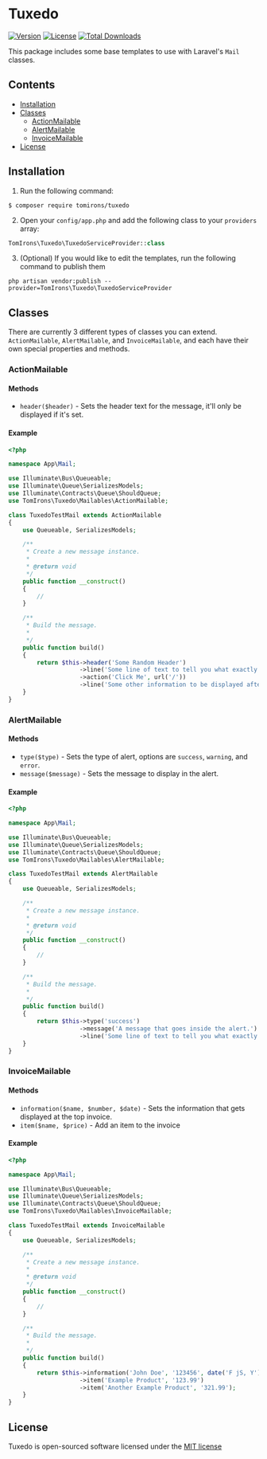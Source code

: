 # Tuxedo
[![Version](https://img.shields.io/packagist/v/tomirons/tuxedo.svg)](https://packagist.org/packages/tomirons/tuxedo)
[![License](https://poser.pugx.org/tomirons/tuxedo/license.svg)](https://packagist.org/packages/tomirons/tuxedo)
[![Total Downloads](https://img.shields.io/packagist/dt/tomirons/tuxedo.svg)](https://packagist.org/packages/tomirons/tuxedo)

This package includes some base templates to use with Laravel's `Mail` classes.

## Contents

- [Installation](#installation)
- [Classes](#classes)
    - [ActionMailable](#actionmailable)
    - [AlertMailable](#alertmailable)
    - [InvoiceMailable](#invoicemailable)
- [License](#license)

## Installation
1) Run the following command:

````shell
$ composer require tomirons/tuxedo
````
    
2) Open your `config/app.php` and add the following class to your `providers` array:

````php
TomIrons\Tuxedo\TuxedoServiceProvider::class
````
    
3) (Optional) If you would like to edit the templates, run the following command to publish them

````shell
php artisan vendor:publish --provider=TomIrons\Tuxedo\TuxedoServiceProvider
````
    
## Classes
There are currently 3 different types of classes you can extend. `ActionMailable`, `AlertMailable`, and `InvoiceMailable`, and each have their own special properties and methods.
  
### ActionMailable

#### Methods
- `header($header)` - Sets the header text for the message, it'll only be displayed if it's set.
  
#### Example
````php
<?php

namespace App\Mail;

use Illuminate\Bus\Queueable;
use Illuminate\Queue\SerializesModels;
use Illuminate\Contracts\Queue\ShouldQueue;
use TomIrons\Tuxedo\Mailables\ActionMailable;

class TuxedoTestMail extends ActionMailable
{
    use Queueable, SerializesModels;

    /**
     * Create a new message instance.
     *
     * @return void
     */
    public function __construct()
    {
        //
    }

    /**
     * Build the message.
     *
     */
    public function build()
    {
        return $this->header('Some Random Header')
                    ->line('Some line of text to tell you what exactly is going on.')
                    ->action('Click Me', url('/'))
                    ->line('Some other information to be displayed after the button.');
    }
}
````

### AlertMailable

#### Methods
- `type($type)` - Sets the type of alert, options are `success`, `warning`, and `error`.
- `message($message)` - Sets the message to display in the alert.

#### Example
````php
<?php

namespace App\Mail;

use Illuminate\Bus\Queueable;
use Illuminate\Queue\SerializesModels;
use Illuminate\Contracts\Queue\ShouldQueue;
use TomIrons\Tuxedo\Mailables\AlertMailable;

class TuxedoTestMail extends AlertMailable
{
    use Queueable, SerializesModels;

    /**
     * Create a new message instance.
     *
     * @return void
     */
    public function __construct()
    {
        //
    }

    /**
     * Build the message.
     *
     */
    public function build()
    {
        return $this->type('success')
                    ->message('A message that goes inside the alert.')
                    ->line('Some line of text to tell you what exactly is going on.');
    }
}
````

### InvoiceMailable

#### Methods
- `information($name, $number, $date)` - Sets the information that gets displayed at the top invoice.
- `item($name, $price)` - Add an item to the invoice

#### Example
````php
<?php

namespace App\Mail;

use Illuminate\Bus\Queueable;
use Illuminate\Queue\SerializesModels;
use Illuminate\Contracts\Queue\ShouldQueue;
use TomIrons\Tuxedo\Mailables\InvoiceMailable;

class TuxedoTestMail extends InvoiceMailable 
{
    use Queueable, SerializesModels;

    /**
     * Create a new message instance.
     *
     * @return void
     */
    public function __construct()
    {
        //
    }

    /**
     * Build the message.
     *
     */
    public function build()
    {
        return $this->information('John Doe', '123456', date('F jS, Y'))
                    ->item('Example Product', '123.99')
                    ->item('Another Example Product', '321.99');
    }
}
````

## License
Tuxedo is open-sourced software licensed under the [MIT license](http://opensource.org/licenses/MIT)